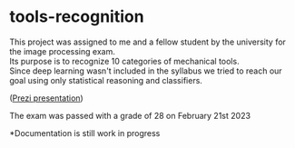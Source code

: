 # tools-recognition
This project was assigned to me and a fellow student by the university for the image processing exam.<br>
Its purpose is to recognize 10 categories of mechanical tools.<br>
Since deep learning wasn't included in the syllabus we tried to reach our goal using only statistical reasoning and classifiers.<br>

([Prezi presentation](https://prezi.com/view/jpMEWZHmDQvpaqy8RKtE/))<br>

The exam was passed with a grade of 28 on February 21st 2023<br>

*Documentation is still work in progress


